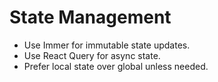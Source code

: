 # State Management

- Use Immer for immutable state updates.
- Use React Query for async state.
- Prefer local state over global unless needed.

